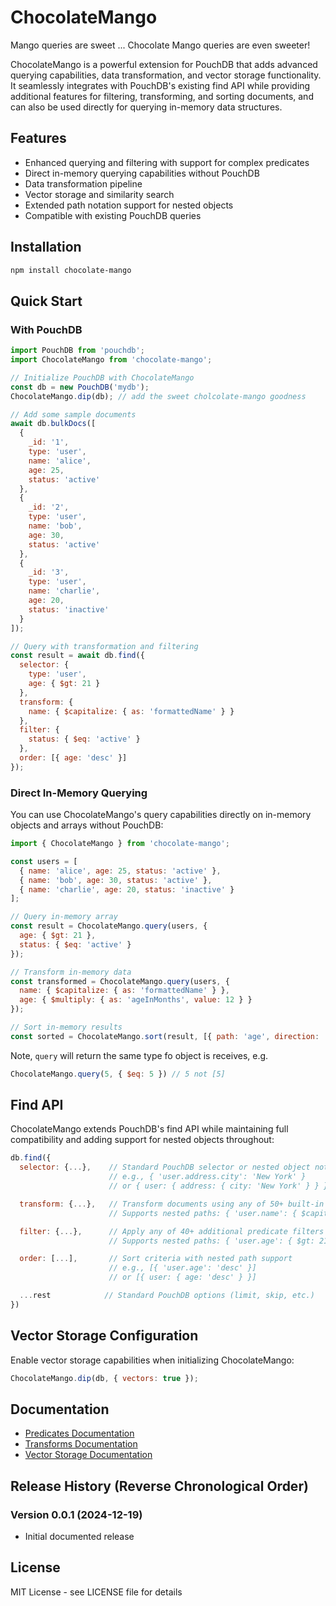 # ChocolateMango

Mango queries are sweet ... Chocolate Mango queries are even sweeter!

ChocolateMango is a powerful extension for PouchDB that adds advanced querying capabilities, data transformation, and vector storage functionality.
It seamlessly integrates with PouchDB's existing find API while providing additional features for filtering, transforming, and sorting documents, and can also be used directly for querying in-memory data structures.

## Features

- Enhanced querying and filtering with support for complex predicates
- Direct in-memory querying capabilities without PouchDB
- Data transformation pipeline
- Vector storage and similarity search
- Extended path notation support for nested objects
- Compatible with existing PouchDB queries

## Installation

```bash
npm install chocolate-mango
```

## Quick Start

### With PouchDB

```javascript
import PouchDB from 'pouchdb';
import ChocolateMango from 'chocolate-mango';

// Initialize PouchDB with ChocolateMango
const db = new PouchDB('mydb');
ChocolateMango.dip(db); // add the sweet cholcolate-mango goodness

// Add some sample documents
await db.bulkDocs([
  {
    _id: '1',
    type: 'user',
    name: 'alice',
    age: 25,
    status: 'active'
  },
  {
    _id: '2',
    type: 'user',
    name: 'bob',
    age: 30,
    status: 'active'
  },
  {
    _id: '3',
    type: 'user',
    name: 'charlie',
    age: 20,
    status: 'inactive'
  }
]);

// Query with transformation and filtering
const result = await db.find({
  selector: {
    type: 'user',
    age: { $gt: 21 }
  },
  transform: {
    name: { $capitalize: { as: 'formattedName' } }
  },
  filter: {
    status: { $eq: 'active' }
  },
  order: [{ age: 'desc' }]
});
```

### Direct In-Memory Querying

You can use ChocolateMango's query capabilities directly on in-memory objects and arrays without PouchDB:

```javascript
import { ChocolateMango } from 'chocolate-mango';

const users = [
  { name: 'alice', age: 25, status: 'active' },
  { name: 'bob', age: 30, status: 'active' },
  { name: 'charlie', age: 20, status: 'inactive' }
];

// Query in-memory array
const result = ChocolateMango.query(users, {
  age: { $gt: 21 },
  status: { $eq: 'active' }
});

// Transform in-memory data
const transformed = ChocolateMango.query(users, {
  name: { $capitalize: { as: 'formattedName' } },
  age: { $multiply: { as: 'ageInMonths', value: 12 } }
});

// Sort in-memory results
const sorted = ChocolateMango.sort(result, [{ path: 'age', direction: 'desc' }]);
```

Note, `query` will return the same type fo object is receives, e.g.

```javascript
ChocolateMango.query(5, { $eq: 5 }) // 5 not [5]
```

## Find API

ChocolateMango extends PouchDB's find API while maintaining full compatibility and adding support for nested objects throughout:

```javascript
db.find({
  selector: {...},    // Standard PouchDB selector or nested object notation
                      // e.g., { 'user.address.city': 'New York' } 
                      // or { user: { address: { city: 'New York' } } }

  transform: {...},   // Transform documents using any of 50+ built-in transform functions
                      // Supports nested paths: { 'user.name': { $capitalize: { as: 'formatted' } } }

  filter: {...},      // Apply any of 40+ additional predicate filters after transformation
                      // Supports nested paths: { 'user.age': { $gt: 21 } }

  order: [...],       // Sort criteria with nested path support
                      // e.g., [{ 'user.age': 'desc' }]
                      // or [{ user: { age: 'desc' } }]

  ...rest            // Standard PouchDB options (limit, skip, etc.)
})
```

## Vector Storage Configuration

Enable vector storage capabilities when initializing ChocolateMango:

```javascript
ChocolateMango.dip(db, { vectors: true });
```

## Documentation

- [Predicates Documentation](./docs/predicates.md)
- [Transforms Documentation](./docs/transforms.md)
- [Vector Storage Documentation](./docs/vector-storage.md)

## Release History (Reverse Chronological Order)

### Version 0.0.1 (2024-12-19)
- Initial documented release

## License

MIT License - see LICENSE file for details